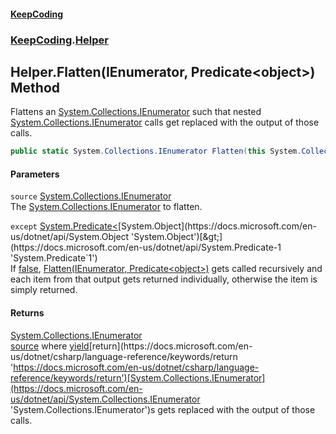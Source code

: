 #### [KeepCoding](index.md 'index')
### [KeepCoding](KeepCoding.md 'KeepCoding').[Helper](Helper.md 'KeepCoding.Helper')
## Helper.Flatten(IEnumerator, Predicate&lt;object&gt;) Method
Flattens an [System.Collections.IEnumerator](https://docs.microsoft.com/en-us/dotnet/api/System.Collections.IEnumerator 'System.Collections.IEnumerator') such that nested [System.Collections.IEnumerator](https://docs.microsoft.com/en-us/dotnet/api/System.Collections.IEnumerator 'System.Collections.IEnumerator') calls get replaced with the output of those calls.  
```csharp
public static System.Collections.IEnumerator Flatten(this System.Collections.IEnumerator source, System.Predicate<object> except=null);
```
#### Parameters
<a name='KeepCoding.Helper.Flatten(System.Collections.IEnumerator.System.Predicate.object.).source'></a>
`source` [System.Collections.IEnumerator](https://docs.microsoft.com/en-us/dotnet/api/System.Collections.IEnumerator 'System.Collections.IEnumerator')  
The [System.Collections.IEnumerator](https://docs.microsoft.com/en-us/dotnet/api/System.Collections.IEnumerator 'System.Collections.IEnumerator') to flatten.
  
<a name='KeepCoding.Helper.Flatten(System.Collections.IEnumerator.System.Predicate.object.).except'></a>
`except` [System.Predicate&lt;](https://docs.microsoft.com/en-us/dotnet/api/System.Predicate-1 'System.Predicate`1')[System.Object](https://docs.microsoft.com/en-us/dotnet/api/System.Object 'System.Object')[&gt;](https://docs.microsoft.com/en-us/dotnet/api/System.Predicate-1 'System.Predicate`1')  
If [false](https://docs.microsoft.com/en-us/dotnet/csharp/language-reference/builtin-types/bool 'https://docs.microsoft.com/en-us/dotnet/csharp/language-reference/builtin-types/bool'), [Flatten(IEnumerator, Predicate&lt;object&gt;)](Helper.Flatten.x3SbdQeqycxoSVPne3mx7w.md 'KeepCoding.Helper.Flatten(System.Collections.IEnumerator, System.Predicate&lt;object&gt;)') gets called recursively and each item from that output gets returned individually, otherwise the item is simply returned.
  
#### Returns
[System.Collections.IEnumerator](https://docs.microsoft.com/en-us/dotnet/api/System.Collections.IEnumerator 'System.Collections.IEnumerator')  
[source](Helper.Flatten.x3SbdQeqycxoSVPne3mx7w.md#KeepCoding.Helper.Flatten(System.Collections.IEnumerator.System.Predicate.object.).source 'KeepCoding.Helper.Flatten(System.Collections.IEnumerator, System.Predicate&lt;object&gt;).source') where [yield](https://docs.microsoft.com/en-us/dotnet/csharp/language-reference/keywords/yield 'https://docs.microsoft.com/en-us/dotnet/csharp/language-reference/keywords/yield')[return](https://docs.microsoft.com/en-us/dotnet/csharp/language-reference/keywords/return 'https://docs.microsoft.com/en-us/dotnet/csharp/language-reference/keywords/return')[System.Collections.IEnumerator](https://docs.microsoft.com/en-us/dotnet/api/System.Collections.IEnumerator 'System.Collections.IEnumerator')s gets replaced with the output of those calls.
